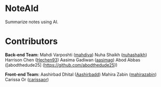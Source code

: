 # NoteAId

Summarize notes using AI.

# Contributors

**Back-end Team:**
Mahdi Varposhti ([mahdiva](https://github.com/mahdiva))
Nuha Shaikh ([nuhashaikh](https://github.com/nuhashaikh))
Harrison Chen ([Hechen93](https://github.com/Hechen93))
Aasima Gadiwan ([aasimag](https://github.com/aasimag))
Abod Abbas ([abodthedude25] (https://github.com/abodthedude25))

**Front-end Team:**
Aashirbad Dhital ([Aashirbadd](https://github.com/Aashirbadd))
Mahira Zabin ([mahirazabin](https://github.com/mahirazabin))
Carissa Or ([carissaor](https://github.com/carissaor))
